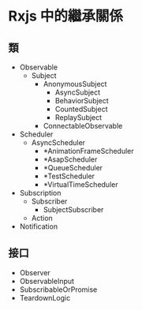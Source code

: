 # Rxjs 中的繼承關係

## 類

- Observable
  - Subject
	  - AnonymousSubject
		- AsyncSubject
		- BehaviorSubject
		- CountedSubject
		- ReplaySubject
	- ConnectableObservable
- Scheduler
  - AsyncScheduler
	- *AnimationFrameScheduler
	- *AsapScheduler
	- *QueueScheduler
	- *TestScheduler
	- *VirtualTimeScheduler
- Subscription
	- Subscriber
		- SubjectSubscriber
	- Action
- Notification

## 接口

- Observer
- ObservableInput
- SubscribableOrPromise
- TeardownLogic
